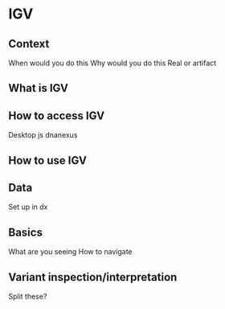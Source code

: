 # IGV

## Context

When would you do this
Why would you do this
  Real or artifact

## What is IGV

## How to access IGV
Desktop
js
dnanexus


## How to use IGV



## Data
Set up in dx


## Basics
What are you seeing
How to navigate



## Variant inspection/interpretation
Split these?
